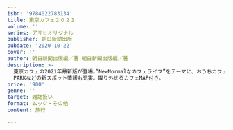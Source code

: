```yaml
---
isbn: '9784022783134'
title: 東京カフェ２０２１
volume: ''
series: アサヒオリジナル
publisher: 朝日新聞出版
pubdate: '2020-10-22'
cover: ''
author: 朝日新聞出版編／著 朝日新聞出版編／著
description: >-
  東京カフェの2021年最新版が登場。”NewNormalなカフェライフ”をテーマに、おうちカフェや予約制といった新生活様式に対応したテーマを大特集。MIYASHITA
  PARKなどの新スポット情報も充実。取り外せるカフェMAP付き。
price: '900'
genre: ''
target: 雑誌扱い
format: ムック・その他
content: 旅行

---
```

